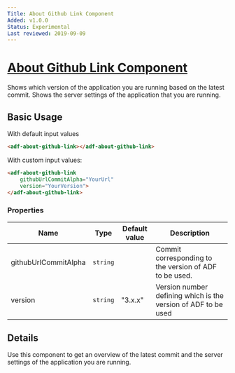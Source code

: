 ```yaml
---
Title: About Github Link Component
Added: v1.0.0
Status: Experimental
Last reviewed: 2019-09-09
---
```


# [About Github Link Component](../../../lib/core/about/about-github-link/about-github-link.component.ts "Defined in about-github-link.component.ts")

Shows which version of the application you are running based on the latest commit.
Shows the server settings of the application that you are running.

## Basic Usage

With default input values

```html
<adf-about-github-link></adf-about-github-link>
```

With custom input values:

```html
<adf-about-github-link
    githubUrlCommitAlpha="YourUrl"
    version="YourVersion">
</adf-about-github-link>

```

### Properties

| Name | Type | Default value | Description |
| ---- | ---- | ------------- | ----------- |
| githubUrlCommitAlpha | `string` |  | Commit corresponding to the version of ADF to be used. |
| version | `string` | "3.x.x" | Version number defining which is the version of ADF to be used |

## Details

Use this component to get an overview of the latest commit and the server settings of the application you are running.

